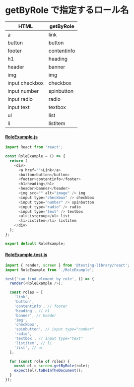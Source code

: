 # getByRole で指定するロール名

| HTML           | getByRole   |
| -------------- | ----------- |
| a              | link        |
| button         | button      |
| footer         | contentinfo |
| h1             | heading     |
| header         | banner      |
| img            | img         |
| input checkbox | checkbox    |
| input number   | spinbutton  |
| input radio    | radio       |
| input text     | textbox     |
| ul             | list        |
| li             | listitem    |

#### [RoleExample.js](https://github.com/boston-terrier-kirin/react/blob/main/26_rtl_basics/02_find-elements/src/getByRole/RoleExample.js)

```javascript
import React from 'react';

const RoleExample = () => {
  return (
    <div>
      <a href="">Link</a>
      <button>button</button>
      <footer>contentinfo</footer>
      <h1>heading</h1>
      <header>banner</header>
      <img src="" alt="image" /> img
      <input type="checkbox" /> checkbox
      <input type="number" /> spinbutton
      <input type="radio" /> radio
      <input type="text" /> textbox
      <ul>Listgroup</ul> list
      <li>Listitem</li> listitem
    </div>
  );
};

export default RoleExample;
```

#### [RoleExample.test.js](https://github.com/boston-terrier-kirin/react/blob/main/26_rtl_basics/02_find-elements/src/getByRole/RoleExample.test.js)

```javascript
import { render, screen } from '@testing-library/react';
import RoleExample from './RoleExample';

test('can find element by role', () => {
  render(<RoleExample />);

  const roles = [
    'link',
    'button',
    'contentinfo', // footer
    'heading', // h1
    'banner', // header
    'img',
    'checkbox',
    'spinbutton', // input type="number"
    'radio',
    'textbox', // input type="text"
    'listitem', // li
    'list', // ul
  ];

  for (const role of roles) {
    const el = screen.getByRole(role);
    expect(el).toBeInTheDocument();
  }
});
```
